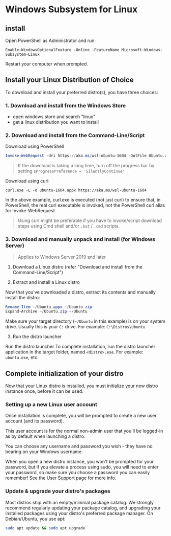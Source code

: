 # Windows Subsystem for Linux

## install

Open PowerShell as Administrator and run:

```
Enable-WindowsOptionalFeature -Online -FeatureName Microsoft-Windows-Subsystem-Linux
```

Restart your computer when prompted.

## Install your Linux Distribution of Choice

To download and install your preferred distro(s), you have three choices:

### 1. Download and install from the Windows Store

   - open windows store and search "linux"
   - get a linux distribution you want to install

### 2. Download and install from the Command-Line/Script

Download using PowerShell

```PowerShell
Invoke-WebRequest -Uri https://aka.ms/wsl-ubuntu-1604 -OutFile Ubuntu.appx -UseBasicParsing
```

> If the download is taking a long time, turn off the progress bar by setting `$ProgressPreference = 'SilentlyContinue'`

Download using curl

```console
curl.exe -L -o ubuntu-1604.appx https://aka.ms/wsl-ubuntu-1604
```

In the above example, curl.exe is executed (not just curl) to ensure that, in PowerShell, the real curl executable is invoked, not the PowerShell curl alias for Invoke-WebRequest

> Using curl might be preferable if you have to invoke/script download steps using Cmd shell and/or `.bat` / `.cmd` scripts.

### 3. Download and manually unpack and install (for Windows Server)

> Applies to Windows Server 2019 and later

1. Download a Linux distro (refer "Download and install from the Command-Line/Script")

2. Extract and install a Linux distro

Now that you've downloaded a distro, extract its contents and manually install the distro:

```PowerShell
Rename-Item ~/Ubuntu.appx ~/Ubuntu.zip
Expand-Archive ~/Ubuntu.zip ~/Ubuntu
```

Make sure your target directory (`~/Ubuntu` in this example) is on your system drive. Usually this is your `C:` drive. For example: `C:\Distros\Ubuntu`

3. Run the distro launcher

Run the distro launcher To complete installation, run the distro launcher application in the target folder, named `<distro>.exe`. For example: `ubuntu.exe`, etc.


## Complete initialization of your distro

Now that your Linux distro is installed, you must initialize your new distro instance once, before it can be used.

### Setting up a new Linux user account

Once installation is complete, you will be prompted to create a new user account (and its password).

This user account is for the normal non-admin user that you'll be logged-in as by default when launching a distro.

You can choose any username and password you wish - they have no bearing on your Windows username.

When you open a new distro instance, you won't be prompted for your password, but if you elevate a process using sudo, you will need to enter your password, so make sure you choose a password you can easily remember! See the User Support page for more info.

### Update & upgrade your distro's packages

Most distros ship with an empty/minimal package catalog. We strongly recommend regularly updating your package catalog, and upgrading your installed packages using your distro's preferred package manager. On Debian/Ubuntu, you use apt:

```bash
sudo apt update && sudo apt upgrade
```
